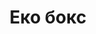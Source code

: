 ---
layout: technology.ect
href: '/kitchens/technologies/eco-box'
lang: bg
title: 'Еко бокс'
importance: 10
photo: '/кухни/технологии/еко-бокс/разделни-кошове.jpg'
description: 'Комбиниран Еко бокс с общ вътрешен капак. Лесно разделно събиране на отпадъка. Фаворит по удобство е ел. система Servo drive „свободни ръце“. '
highlights:
  - 
    photo: '/кухни/технологии/еко-бокс/съвременни-решения-за-боклука.png'
  - 
    photo: '/кухни/технологии/еко-бокс/удобство-в-разделното-събиране-на-отпадъците.png'
topics:
  -
    caption: 'Еко бокс в кухнята'
    description: 'Лесно разделно събиране на отпадъка. Комбиниран еко бокс с общ вътрешен капак. Фаворит по удобство е ел. система Servo drive „свободни ръце“. Предлагат се и единични кофи с вместимост 15 L, 20 L и 30 L.'
    highlight: 'Възможност за комбинаране|на вратички с дърво, метал и стъкло'
    photos:
      - '/кухни/технологии/еко-бокс/разделни-кошове.jpg'
---